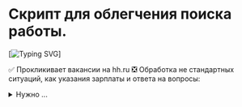 # Скрипт для облегчения поиска работы. 

[![Typing SVG](https://readme-typing-svg.herokuapp.com?color=%2336BCF7&lines=Python-3.9.7)]

:white_check_mark: Прокликивает вакансии на hh.ru
:negative_squared_cross_mark: Обработка не стандартных ситуаций, как указания зарплаты и ответа на вопросы:
<details>
<summary>Нужно ...</summary>
Иногда посматривать и скрывать такие вакансии
</details>
